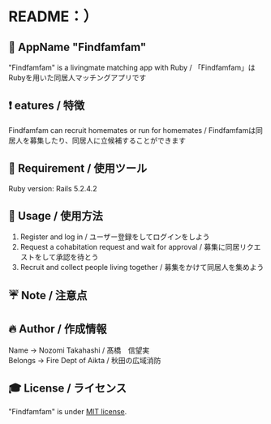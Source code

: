 # README：）

## 📱 AppName "Findfamfam"
 
"Findfamfam" is a livingmate matching app with Ruby / 「Findfamfam」はRubyを用いた同居人マッチングアプリです
 
## ❗️ eatures / 特徴
 
Findfamfam can recruit homemates or run for homemates / Findfamfamは同居人を募集したり、同居人に立候補することができます
 
## 🔨 Requirement / 使用ツール

Ruby version: Rails 5.2.4.2
 
## 📗 Usage / 使用方法

1. Register and log in / ユーザー登録をしてログインをしよう  
2. Request a cohabitation request and wait for approval / 募集に同居リクエストをして承認を待とう  
3. Recruit and collect people living together / 募集をかけて同居人を集めよう  
 
## ☔️ Note / 注意点
 
## 🔥 Author / 作成情報
 
Name → Nozomi Takahashi / 髙橋　信望実  
Belongs → Fire Dept of Aikta / 秋田の広域消防
 
## 🎓 License / ライセンス
 
"Findfamfam" is under [MIT license](https://en.wikipedia.org/wiki/MIT_License).
